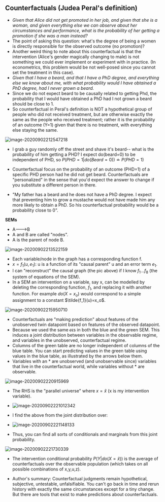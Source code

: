 ## Counterfactuals (Judea Peral's definition)

- *Given that Alice did not get promoted in her job, and given that she is a woman, and given everything else we can observe about her circumstances and performance, what is the probability of her getting a promotion if she was a man instead?*
- The point of asking this question: what's the degree of being a women is directly responsible for the observed outcome (no promotion)?
- Another weird thing to note about this counterfactual is that the intervention (Alice's gender magically changing to male) is not something we could ever implement or experiment with in practice.  (In econometrics, this problem would be not well-posed since you cannot set the treatment in this case).
- *Given that I have a beard, and that I have a PhD degree, and everything else we know about me, with what probability would I have obtained a PhD degree, had I never grown a beard.*
- Since we do not expect beard to be causally related to getting Phd, the probability that I would have obtained a PhD had I not grown a beard should be close to 1.
- So counterfactual in Peral's definition is NOT a hypothetical group of people who did not received treatment, but are otherwise exactly the same as the people who received treatment; rather it is the probability of an outcome (Y=1) given that there is no treatment, with everything else staying the same.

![image-20200902212547218](C:\Users\henry_dw8mcdk\AppData\Roaming\Typora\typora-user-images\image-20200902212547218.png)

- I grab a guy randomly off the street and shave it's beard-- what is the probability of him getting a PHD?  I expect do(beard=0) to be independent of PHD, so $P(PHD=1|do(Beard=0)) \doteq P(PHD=1)$

- Counterfactual focus on the probability of an outcome (PHD=1) of a specific PHD person had he did not get beard.  Counterfactuals are "personalized" in the sense that you'd expect the answer to change if you substitute a different person in there.
- "My father has a beard and he does not have a PhD degree. I expect that preventing him to grow a mustache would not have made him any more likely to obtain a PhD. So his counterfactual probability would be a probability close to 0".



**SEMs**

- A--->B    
- A and B are called "nodes".
- A is the parent of node B.



![image-20200902213522159](C:\Users\henry_dw8mcdk\AppData\Roaming\Typora\typora-user-images\image-20200902213522159.png)



- Each variable/node in the graph has a corresponding function f.
- $x=f_1(u,e_1)$:  u is a function of its "causal parent" u and an error term $e_1$.
- I can "reconstruct" the causal graph (the pic above) if I know $f_1...f_8$ (the system of equations of the SEM).
- In a SEM an intervention on a variable, say x, can be modelled by deleting the corresponding function, $f_1$, and replacing it with another function. For example $do(X=x_o)$ would correspond to a simple assignment to a constant $\tilde{f_1}(u)=x_o$.

![image-20200902215950710](C:\Users\henry_dw8mcdk\AppData\Roaming\Typora\typora-user-images\image-20200902215950710.png)

- Counterfactuals are "making prediction" about features of the unobserved twin datapoint based on features of the observed datapoint.
- Because we used the same *ϵ*ϵs in both the blue and the green SEM. This induces a joint distribution between variables in the observable regime, and variables in the unobserved, counterfactual regime.
- Columns of the green table are no longer independent of columns of the blue table. You can start predicting values in the green table using values in the blue table, as illustrated by the arrows below them.
- Variables with an * are unobserved (and unobservable since) variables that live in the counterfactual world, while variables without * are observable.

![image-20200902220915969](C:\Users\henry_dw8mcdk\AppData\Roaming\Typora\typora-user-images\image-20200902220915969.png)

- The RHS is the "parallel universe" where $x=\hat{x}$ (x is my intervention variable).
- ![image-20200902221012342](C:\Users\henry_dw8mcdk\AppData\Roaming\Typora\typora-user-images\image-20200902221012342.png)

- I find the above from the joint distribution over:
- ![image-20200902221148133](C:\Users\henry_dw8mcdk\AppData\Roaming\Typora\typora-user-images\image-20200902221148133.png)

- Thus, you can find all sorts of conditionals and marginals from this joint probability.



![image-20200902221730339](C:\Users\henry_dw8mcdk\AppData\Roaming\Typora\typora-user-images\image-20200902221730339.png)



- The intervention conditional probability $P(Y|do(X=\hat{x}))$ is the average of counterfactuals over the observable population (which takes on all possible combinations of x,y,u,z).

  

- Author's summary: Counterfactual judgments remain hypothetical, subjective, untestable, unfalsifiable. You can't go back in time and rerun history with exactly the same circumstances except for a tiny change.  But there are tools that exist to make predictions about counterfactuals.
